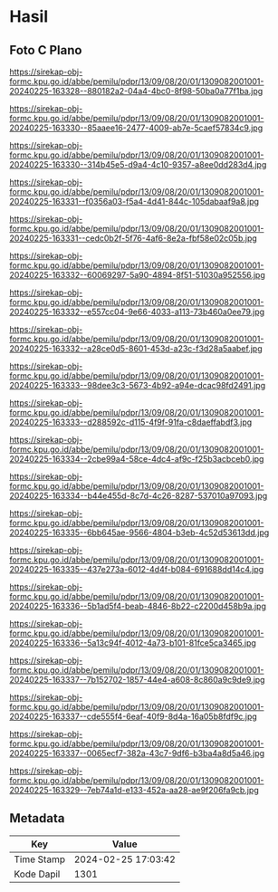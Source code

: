 # Hasil

## Foto C Plano

https://sirekap-obj-formc.kpu.go.id/abbe/pemilu/pdpr/13/09/08/20/01/1309082001001-20240225-163328--880182a2-04a4-4bc0-8f98-50ba0a77f1ba.jpg

https://sirekap-obj-formc.kpu.go.id/abbe/pemilu/pdpr/13/09/08/20/01/1309082001001-20240225-163330--85aaee16-2477-4009-ab7e-5caef57834c9.jpg

https://sirekap-obj-formc.kpu.go.id/abbe/pemilu/pdpr/13/09/08/20/01/1309082001001-20240225-163330--314b45e5-d9a4-4c10-9357-a8ee0dd283d4.jpg

https://sirekap-obj-formc.kpu.go.id/abbe/pemilu/pdpr/13/09/08/20/01/1309082001001-20240225-163331--f0356a03-f5a4-4d41-844c-105dabaaf9a8.jpg

https://sirekap-obj-formc.kpu.go.id/abbe/pemilu/pdpr/13/09/08/20/01/1309082001001-20240225-163331--cedc0b2f-5f76-4af6-8e2a-fbf58e02c05b.jpg

https://sirekap-obj-formc.kpu.go.id/abbe/pemilu/pdpr/13/09/08/20/01/1309082001001-20240225-163332--60069297-5a90-4894-8f51-51030a952556.jpg

https://sirekap-obj-formc.kpu.go.id/abbe/pemilu/pdpr/13/09/08/20/01/1309082001001-20240225-163332--e557cc04-9e66-4033-a113-73b460a0ee79.jpg

https://sirekap-obj-formc.kpu.go.id/abbe/pemilu/pdpr/13/09/08/20/01/1309082001001-20240225-163332--a28ce0d5-8601-453d-a23c-f3d28a5aabef.jpg

https://sirekap-obj-formc.kpu.go.id/abbe/pemilu/pdpr/13/09/08/20/01/1309082001001-20240225-163333--98dee3c3-5673-4b92-a94e-dcac98fd2491.jpg

https://sirekap-obj-formc.kpu.go.id/abbe/pemilu/pdpr/13/09/08/20/01/1309082001001-20240225-163333--d288592c-d115-4f9f-91fa-c8daeffabdf3.jpg

https://sirekap-obj-formc.kpu.go.id/abbe/pemilu/pdpr/13/09/08/20/01/1309082001001-20240225-163334--2cbe99a4-58ce-4dc4-af9c-f25b3acbceb0.jpg

https://sirekap-obj-formc.kpu.go.id/abbe/pemilu/pdpr/13/09/08/20/01/1309082001001-20240225-163334--b44e455d-8c7d-4c26-8287-537010a97093.jpg

https://sirekap-obj-formc.kpu.go.id/abbe/pemilu/pdpr/13/09/08/20/01/1309082001001-20240225-163335--6bb645ae-9566-4804-b3eb-4c52d53613dd.jpg

https://sirekap-obj-formc.kpu.go.id/abbe/pemilu/pdpr/13/09/08/20/01/1309082001001-20240225-163335--437e273a-6012-4d4f-b084-691688dd14c4.jpg

https://sirekap-obj-formc.kpu.go.id/abbe/pemilu/pdpr/13/09/08/20/01/1309082001001-20240225-163336--5b1ad5f4-beab-4846-8b22-c2200d458b9a.jpg

https://sirekap-obj-formc.kpu.go.id/abbe/pemilu/pdpr/13/09/08/20/01/1309082001001-20240225-163336--5a13c94f-4012-4a73-b101-81fce5ca3465.jpg

https://sirekap-obj-formc.kpu.go.id/abbe/pemilu/pdpr/13/09/08/20/01/1309082001001-20240225-163337--7b152702-1857-44e4-a608-8c860a9c9de9.jpg

https://sirekap-obj-formc.kpu.go.id/abbe/pemilu/pdpr/13/09/08/20/01/1309082001001-20240225-163337--cde555f4-6eaf-40f9-8d4a-16a05b8fdf9c.jpg

https://sirekap-obj-formc.kpu.go.id/abbe/pemilu/pdpr/13/09/08/20/01/1309082001001-20240225-163337--0065ecf7-382a-43c7-9df6-b3ba4a8d5a46.jpg

https://sirekap-obj-formc.kpu.go.id/abbe/pemilu/pdpr/13/09/08/20/01/1309082001001-20240225-163329--7eb74a1d-e133-452a-aa28-ae9f206fa9cb.jpg


## Metadata

| Key        | Value               |
| ---------- | ------------------- |
| Time Stamp | 2024-02-25 17:03:42 |
| Kode Dapil | 1301                |



